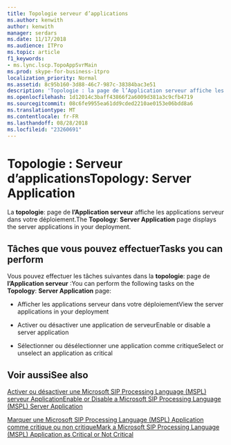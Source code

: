 ```yaml
---
title: Topologie serveur d’applications
ms.author: kenwith
author: kenwith
manager: serdars
ms.date: 11/17/2018
ms.audience: ITPro
ms.topic: article
f1_keywords:
- ms.lync.lscp.TopoAppSvrMain
ms.prod: skype-for-business-itpro
localization_priority: Normal
ms.assetid: 8c95b160-3d88-46c7-987c-38384bac3e51
description: 'Topologie : la page de l’Application serveur affiche les applications serveur dans votre déploiement.'
ms.openlocfilehash: 1d12014c3baff43866f2a6009d381a3c9cfb4719
ms.sourcegitcommit: 08c6fe9955ea61dd9cded2210ae0153e06bdd8a6
ms.translationtype: MT
ms.contentlocale: fr-FR
ms.lasthandoff: 08/28/2018
ms.locfileid: "23260691"
---
```

# <a name="topology-server-application"></a><span data-ttu-id="839f5-103">Topologie : Serveur d’applications</span><span class="sxs-lookup"><span data-stu-id="839f5-103">Topology: Server Application</span></span>

<span data-ttu-id="839f5-104">La **topologie**: page de **l’Application serveur** affiche les applications serveur dans votre déploiement.</span><span class="sxs-lookup"><span data-stu-id="839f5-104">The **Topology**: **Server Application** page displays the server applications in your deployment.</span></span>

## <a name="tasks-you-can-perform"></a><span data-ttu-id="839f5-105">Tâches que vous pouvez effectuer</span><span class="sxs-lookup"><span data-stu-id="839f5-105">Tasks you can perform</span></span>

<span data-ttu-id="839f5-106">Vous pouvez effectuer les tâches suivantes dans la **topologie**: page de **l’Application serveur** :</span><span class="sxs-lookup"><span data-stu-id="839f5-106">You can perform the following tasks on the **Topology**: **Server Application** page:</span></span>

- <span data-ttu-id="839f5-107">Afficher les applications serveur dans votre déploiement</span><span class="sxs-lookup"><span data-stu-id="839f5-107">View the server applications in your deployment</span></span>

- <span data-ttu-id="839f5-108">Activer ou désactiver une application de serveur</span><span class="sxs-lookup"><span data-stu-id="839f5-108">Enable or disable a server application</span></span>

- <span data-ttu-id="839f5-109">Sélectionner ou désélectionner une application comme critique</span><span class="sxs-lookup"><span data-stu-id="839f5-109">Select or unselect an application as critical</span></span>

## <a name="see-also"></a><span data-ttu-id="839f5-110">Voir aussi</span><span class="sxs-lookup"><span data-stu-id="839f5-110">See also</span></span>

[<span data-ttu-id="839f5-111">Activer ou désactiver une Microsoft SIP Processing Language (MSPL) serveur Application</span><span class="sxs-lookup"><span data-stu-id="839f5-111">Enable or Disable a Microsoft SIP Processing Language (MSPL) Server Application</span></span>](https://technet.microsoft.com/library/b20af38d-224a-4459-991d-0b7eabb3ca7c.aspx)

[<span data-ttu-id="839f5-112">Marquer une Microsoft SIP Processing Language (MSPL) Application comme critique ou non critique</span><span class="sxs-lookup"><span data-stu-id="839f5-112">Mark a Microsoft SIP Processing Language (MSPL) Application as Critical or Not Critical</span></span>](https://technet.microsoft.com/library/df68fdc6-b7e6-4f07-acdc-0cd4c2c888a1.aspx)